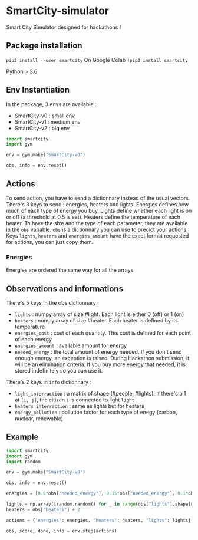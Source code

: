 # SmartCity-simulator
Smart City Simulator designed for hackathons !

## Package installation
`pip3 install --user smartcity`
On Google Colab
`!pip3 install smartcity`

Python > 3.6

## Env Instantiation
In the package, 3 envs are available :

- SmartCity-v0 : small env
- SmartCity-v1 : medium env
- SmartCity-v2 : big env

```python
import smartcity
import gym

env = gym.make("SmartCity-v0")

obs, info = env.reset()
```

## Actions
To send action, you have to send a dictionnary instead of the usual vectors. There's 3 keys to send : energies, heaters and lights. Energies defines how much of each type of energy you buy. Lights define whether each light is on or off (a threshold at 0.5 is set). Heaters define the temperature of each heater. To have the size and the type of each parameter, they are available in the `obs` variable. `obs` is a dictionnary you can use to predict your actions. Keys `lights`, `heaters` and `energies_amount` have the exact format requested for actions, you can just copy them.

### Energies
Energies are ordered the same way for all the arrays

## Observations and informations
There's 5 keys in the obs dictionnary :

- `lights` : numpy array of size #light. Each light is either 0 (off) or 1 (on)
- `heaters` : numpy array of size #heater. Each heater is defined by its temperature
- `energies_cost` : cost of each quantity. This cost is defined for each point of each energy
- `energies_amount` : available amount for energy
- `needed_energy` : the total amount of energy needed. If you don't send enough energy, an exception is raised. During Hackathon submission, it will be an elimination criteria. If you buy more energy that needed, it is stored indefinitely so you can use it.

There's 2 keys in `info` dictionnary :

- `light_interraction` : a matrix of shape (#people, #lights). If there's a 1 at `[i, j]`, the citizen `i` is connected to light `light`
- `heaters_interraction` : same as lights but for heaters
- `energy_pollution` : pollution factor for each type of enegy (carbon, nuclear, renewable)

## Example

```python
import smartcity
import gym
import random

env = gym.make("SmartCity-v0")

obs, info = env.reset()

energies = [0.8*obs["needed_energy"], 0.15*obs["needed_energy"], 0.1*obs["needed_energy"]]

lights = np.array([random.random() for _ in range(obs["lights"].shape[0])])
heaters = obs["heaters"] + 2

actions = {"energies": energies, "heaters": heaters, "lights": lights}

obs, score, done, info = env.step(actions)
```